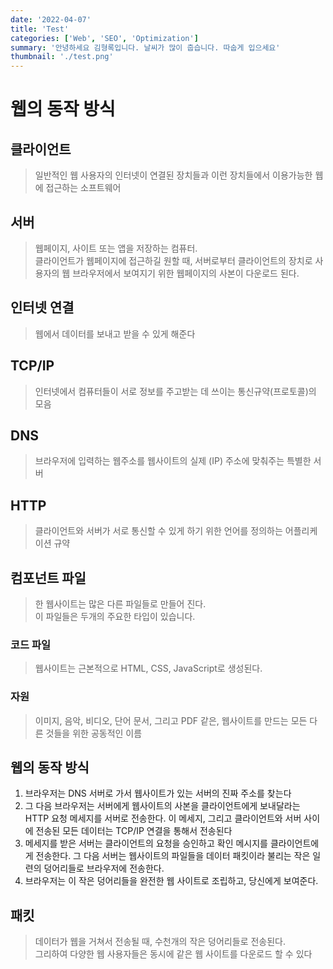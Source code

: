 ```yaml
---
date: '2022-04-07'
title: 'Test'
categories: ['Web', 'SEO', 'Optimization']
summary: '안녕하세요 김형록입니다. 날씨가 많이 춥습니다. 따숩게 입으세요'
thumbnail: './test.png'
---
```


# 웹의 동작 방식

## 클라이언트

> 일반적인 웹 사용자의 인터넷이 연결된 장치들과 이런 장치들에서 이용가능한 웹에 접근하는 소프트웨어

## 서버

> 웹페이지, 사이트 또는 앱을 저장하는 컴퓨터.<br>
> 클라이언트가 웹페이지에 접근하길 원할 때, 서버로부터 클라이언트의 장치로 사용자의 웹 브라우저에서 보여지기 위한 웹페이지의 사본이 다운로드 된다.

## 인터넷 연결

> 웹에서 데이터를 보내고 받을 수 있게 해준다

## TCP/IP

> 인터넷에서 컴퓨터들이 서로 정보를 주고받는 데 쓰이는 통신규약(프로토콜)의 모음

## DNS

> 브라우저에 입력하는 웹주소를 웹사이트의 실제 (IP) 주소에 맞춰주는 특별한 서버

## HTTP

> 클라이언트와 서버가 서로 통신할 수 있게 하기 위한 언어를 정의하는 어플리케이션 규약

## 컴포넌트 파일

> 한 웹사이트는 많은 다른 파일들로 만들어 진다.<br>
> 이 파일들은 두개의 주요한 타입이 있습니다.

### 코드 파일 

> 웹사이트는 근본적으로 HTML, CSS, JavaScript로 생성된다.

### 자원

> 이미지, 음악, 비디오, 단어 문서, 그리고 PDF 같은, 웹사이트를 만드는 모든 다른 것들을 위한 공동적인 이름

## 웹의 동작 방식

1. 브라우저는 DNS 서버로 가서 웹사이트가 있는 서버의 진짜 주소를 찾는다
2. 그 다음 브라우저는 서버에게 웹사이트의 사본을 클라이언트에게 보내달라는 HTTP 요청 메세지를 서버로 전송한다. 이 메세지, 그리고 클라이언트와 서버 사이에 전송된 모든 데이터는 TCP/IP 연결을 통해서 전송된다
3. 메세지를 받은 서버는 클라이언트의 요청을 승인하고 확인 메시지를 클라이언트에게 전송한다. 그 다음 서버는 웹사이트의 파일들을 데이터 패킷이라 불리는 작은 일련의 덩어리들로 브라우저에 전송한다.
4. 브라우저는 이 작은 덩어리들을 완전한 웹 사이트로 조립하고, 당신에게 보여준다.

## 패킷

> 데이터가 웹을 거쳐서 전송될 때, 수천개의 작은 덩어리들로 전송된다.<br>
> 그리하여 다양한 웹 사용자들은 동시에 같은 웹 사이트를 다운로드 할 수 있다